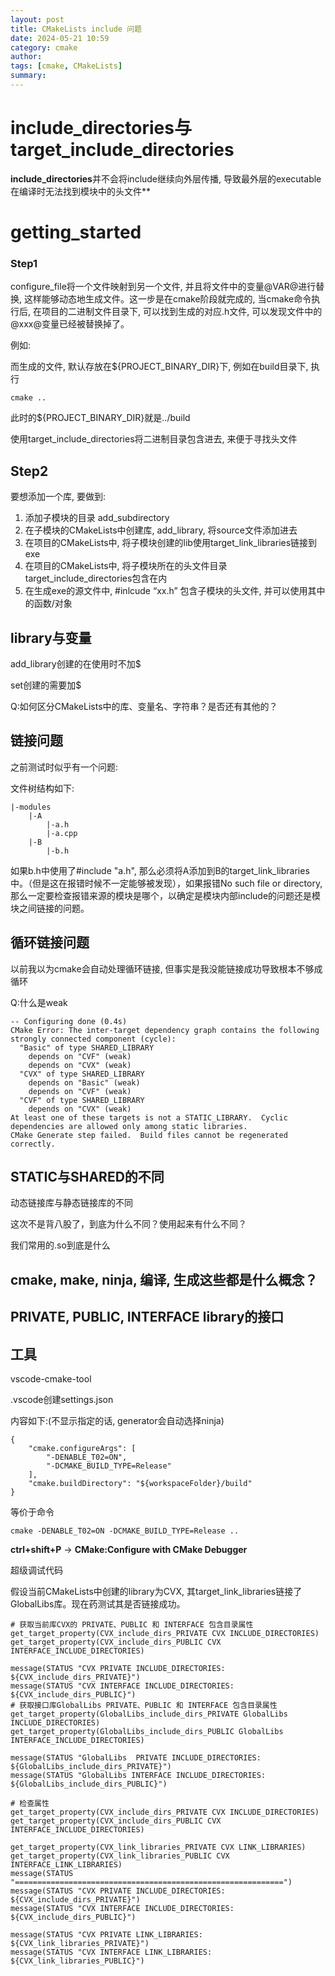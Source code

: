 ```yaml
---
layout: post
title: CMakeLists include 问题
date: 2024-05-21 10:59
category: cmake
author: 
tags: [cmake, CMakeLists]
summary: 
---
```


# include_directories与target_include_directories

**include_directories**并不会将include继续向外层传播, 导致最外层的executable在编译时无法找到模块中的头文件**

# getting_started

### Step1

configure_file将一个文件映射到另一个文件, 并且将文件中的变量@VAR@进行替换, 这样能够动态地生成文件。这一步是在cmake阶段就完成的, 当cmake命令执行后, 在项目的二进制文件目录下, 可以找到生成的对应.h文件, 可以发现文件中的@xxx@变量已经被替换掉了。

例如:

而生成的文件, 默认存放在\${PROJECT_BINARY_DIR}下, 例如在build目录下, 执行
    
    cmake ..

此时的${PROJECT_BINARY_DIR}就是../build

使用target_include_directories将二进制目录包含进去, 来便于寻找头文件

## Step2

要想添加一个库, 要做到:

1. 添加子模块的目录 add_subdirectory
2. 在子模块的CMakeLists中创建库, add_library, 将source文件添加进去
3. 在项目的CMakeLists中, 将子模块创建的lib使用target_link_libraries链接到exe
4. 在项目的CMakeLists中, 将子模块所在的头文件目录target_include_directories包含在内
5. 在生成exe的源文件中, #inlcude “xx.h” 包含子模块的头文件, 并可以使用其中的函数/对象

## library与变量

add_library创建的在使用时不加$

set创建的需要加$

Q:如何区分CMakeLists中的库、变量名、字符串？是否还有其他的？

## 链接问题

之前测试时似乎有一个问题:

文件树结构如下:
~~~
|-modules
    |-A
        |-a.h
        |-a.cpp
    |-B
        |-b.h
~~~
如果b.h中使用了#include "a.h", 那么必须将A添加到B的target_link_libraries中。（但是这在报错时候不一定能够被发现），如果报错No such file or directory, 那么一定要检查报错来源的模块是哪个，以确定是模块内部include的问题还是模块之间链接的问题。

## 循环链接问题

以前我以为cmake会自动处理循环链接, 但事实是我没能链接成功导致根本不够成循环

Q:什么是weak

~~~
-- Configuring done (0.4s)
CMake Error: The inter-target dependency graph contains the following strongly connected component (cycle):
  "Basic" of type SHARED_LIBRARY
    depends on "CVF" (weak)
    depends on "CVX" (weak)
  "CVX" of type SHARED_LIBRARY
    depends on "Basic" (weak)
    depends on "CVF" (weak)
  "CVF" of type SHARED_LIBRARY
    depends on "CVX" (weak)
At least one of these targets is not a STATIC_LIBRARY.  Cyclic dependencies are allowed only among static libraries.
CMake Generate step failed.  Build files cannot be regenerated correctly.
~~~

## STATIC与SHARED的不同

动态链接库与静态链接库的不同

这次不是背八股了，到底为什么不同？使用起来有什么不同？

我们常用的.so到底是什么

## cmake, make, ninja, 编译, 生成这些都是什么概念？

## PRIVATE, PUBLIC, INTERFACE library的接口

## 工具

vscode-cmake-tool

.vscode创建settings.json

内容如下:(不显示指定的话, generator会自动选择ninja)
~~~
{
    "cmake.configureArgs": [
        "-DENABLE_T02=ON",
        "-DCMAKE_BUILD_TYPE=Release"
    ],
    "cmake.buildDirectory": "${workspaceFolder}/build"
}
~~~
等价于命令
~~~
cmake -DENABLE_T02=ON -DCMAKE_BUILD_TYPE=Release ..
~~~

**ctrl+shift+P** -> **CMake:Configure with CMake Debugger**



超级调试代码

假设当前CMakeLists中创建的library为CVX, 其target_link_libraries链接了GlobalLibs库。现在药测试其是否链接成功。

~~~
# 获取当前库CVX的 PRIVATE、PUBLIC 和 INTERFACE 包含目录属性
get_target_property(CVX_include_dirs_PRIVATE CVX INCLUDE_DIRECTORIES)
get_target_property(CVX_include_dirs_PUBLIC CVX INTERFACE_INCLUDE_DIRECTORIES)

message(STATUS "CVX PRIVATE INCLUDE_DIRECTORIES: ${CVX_include_dirs_PRIVATE}")
message(STATUS "CVX INTERFACE INCLUDE_DIRECTORIES: ${CVX_include_dirs_PUBLIC}")
# 获取接口库GlobalLibs PRIVATE、PUBLIC 和 INTERFACE 包含目录属性
get_target_property(GlobalLibs_include_dirs_PRIVATE GlobalLibs INCLUDE_DIRECTORIES)
get_target_property(GlobalLibs_include_dirs_PUBLIC GlobalLibs INTERFACE_INCLUDE_DIRECTORIES)

message(STATUS "GlobalLibs  PRIVATE INCLUDE_DIRECTORIES: ${GlobalLibs_include_dirs_PRIVATE}")
message(STATUS "GlobalLibs INTERFACE INCLUDE_DIRECTORIES: ${GlobalLibs_include_dirs_PUBLIC}")

# 检查属性
get_target_property(CVX_include_dirs_PRIVATE CVX INCLUDE_DIRECTORIES)
get_target_property(CVX_include_dirs_PUBLIC CVX INTERFACE_INCLUDE_DIRECTORIES)

get_target_property(CVX_link_libraries_PRIVATE CVX LINK_LIBRARIES)
get_target_property(CVX_link_libraries_PUBLIC CVX INTERFACE_LINK_LIBRARIES)
message(STATUS "============================================================")
message(STATUS "CVX PRIVATE INCLUDE_DIRECTORIES: ${CVX_include_dirs_PRIVATE}")
message(STATUS "CVX INTERFACE INCLUDE_DIRECTORIES: ${CVX_include_dirs_PUBLIC}")

message(STATUS "CVX PRIVATE LINK_LIBRARIES: ${CVX_link_libraries_PRIVATE}")
message(STATUS "CVX INTERFACE LINK_LIBRARIES: ${CVX_link_libraries_PUBLIC}")
~~~